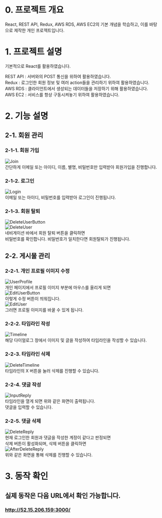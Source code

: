 # 0. 프로젝트 개요
React, REST API, Redux, AWS RDS, AWS EC2의 기본 개념을 학습하고, 이를 바탕으로 제작한 개인 프로젝트입니다.

# 1. 프로젝트 설명
기본적으로 React를 활용하였습니다.<br>

REST API : 서버와의 POST 통신을 위하여 활용하였습니다.<br>
Redux : 로그인한 회원 정보 및 여러 action들을 관리하기 위하여 활용하였습니다.<br>
AWS RDS : 클라이언트에서 생성되는 데이터들을 저장하기 위해 활용하였습니다.<br>
AWS EC2 : 서비스를 항상 구동시켜놓기 위하여 활용하였습니다.

# 2. 기능 설명
## 2-1. 회원 관리
### 2-1-1. 회원 가입
![Join](./image/Join.PNG)<br>
간단하게 이메일 또는 아이디, 이름, 별명, 비밀번호만 입력받아 회원가입을 진행합니다.

### 2-1-2. 로그인
![Login](./image/Login.PNG)<br>
이메일 또는 아이디, 비밀번호를 입력받아 로그인이 진행됩니다.

### 2-1-3. 회원 탈퇴
![DeleteUserButton](./image/DeleteUserButton.PNG)<br>
![DeleteUser](./image/DeleteUser.PNG)<br>
네비게이션 바에서 회원 탈퇴 버튼을 클릭하면<br>
비밀번호를 확인합니다. 비밀번호가 일치한다면 회원탈퇴가 진행됩니다.

## 2-2. 게시물 관리
### 2-2-1. 개인 프로필 이미지 수정
![UserProfile](./image/UserProfile.PNG)<br>
개인 페이지에서 프로필 이미지 부분에 마우스를 올리게 되면<br>
![EditUserButton](./image/EditUserButton.PNG)<br>
이렇게 수정 버튼이 띄워집니다.<br>
![EditUser](./image/EditUser.PNG)<br>
그러면 프로필 이미지를 바꿀 수 있게 됩니다.

### 2-2-2. 타임라인 작성
![Timeline](./image/Timeline.PNG)<br>
해당 다이얼로그 창에서 이미지 및 글을 작성하여 타임라인을 작성할 수 있습니다.

### 2-2-3. 타임라인 삭제
![DeleteTimeline](./image/DeleteTimeline.PNG)<br>
타임라인의 X 버튼을 눌러 삭제를 진행할 수 있습니다.

### 2-2-4. 댓글 작성
![InputReply](./image/InputReply.PNG)<br>
타임라인을 열게 되면 위와 같은 화면이 출력됩니다. <br>
댓글을 입력할 수 있습니다.

### 2-2-5. 댓글 삭제
![DeleteReply](./image/DeleteReply.PNG)<br>
현재 로그인한 회원과 댓글을 작성한 계정이 같다고 판정되면<br>
삭제 버튼이 활성화되며, 삭제 버튼을 클릭하면<br>
![AfterDeleteReply](./image/AfterDeleteReply.PNG)<br>
위와 같은 화면을 통해 삭제를 진행할 수 있습니다.

# 3. 동작 확인
## 실제 동작은 다음 URL에서 확인 가능합니다.
### http://52.15.206.159:3000/

